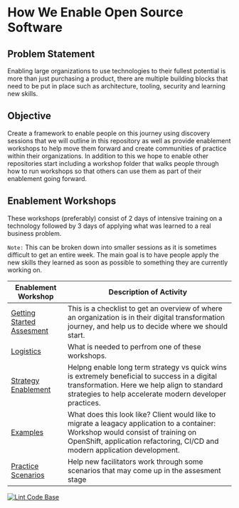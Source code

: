 # How We Enable Open Source Software

## Problem Statement

Enabling large organizations to use technologies to their fullest potential is more than just purchasing a product, there are multiple building blocks that need to be put in place such as architecture, tooling, security and learning new skills.

## Objective

Create a framework to enable people on this journey using discovery sessions that we will outline in this repository as well as provide enablement workshops to help move them forward and create communities of practice within their organizations. In addition to this we hope to enable other repositories start including a workshop folder that walks people through how to run workshops so that others can use them as part of their enablement going forward.

## Enablement Workshops

These workshops (preferably) consist of 2 days of intensive training on a technology followed by 3 days of applying what was learned to a real business problem.

`Note:` This can be broken down into smaller sessions as it is sometimes difficult to get an entire week. The main goal is to have people apply the new skills they learned as soon as possible to something they are currently working on.

| Enablement Workshop                                          | Description of Activity                                                                                                                                                                                          |
|--------------------------------------------------------------|------------------------------------------------------------------------------------------------------------------------------------------------------------------------------------------------------------------|
| [Getting Started Assesment](workshops/01-Getting_Started.md) | This is a checklist to get an overview of where an organization is in their digital transformation journey, and help us to decide where we should start.                                                         |
| [Logistics](workshops/02-Logistics.md)                       | What is needed to perfrom one of these workshops.                                                                                                                                                                |
| [Strategy Enablement](workshops/03-Strategy.md)              | Helpng enable long term strategy vs quick wins is extremely beneficial to success in a digital transformation. Here we help align to standard strategies to help accelerate modern developer practices.          |
| [Examples](workshops/04-Examples.md)                         | What does this look like? Client would like to migrate a leagacy application to a container: Workshop would consist of training on OpenShift, application refactoring, CI/CD and modern application development. |
| [Practice Scenarios](workshops/05-Practice_Scenarios.md)     | Help new facilitators work through some scenarios that may come up in the assesment stage                                                                                                                        |

[![Lint Code Base](https://github.com/chadhellyea/HowWeEnable/workflows/Lint%20Code%20Base/badge.svg)](https://github.com/chadhellyea/HowWeEnable/actions)
